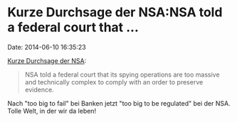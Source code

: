 Kurze Durchsage der NSA:NSA told a federal court that \...
==========================================================

Date: 2014-06-10 16:35:23

[Kurze Durchsage der
NSA](https://www.aclu.org/blog/national-security/too-big-comply-nsa-says-its-too-large-complex-comply-court-order):

> NSA told a federal court that its spying operations are too massive
> and technically complex to comply with an order to preserve evidence.

Nach \"too big to fail\" bei Banken jetzt \"too big to be regulated\"
bei der NSA. Tolle Welt, in der wir da leben!
